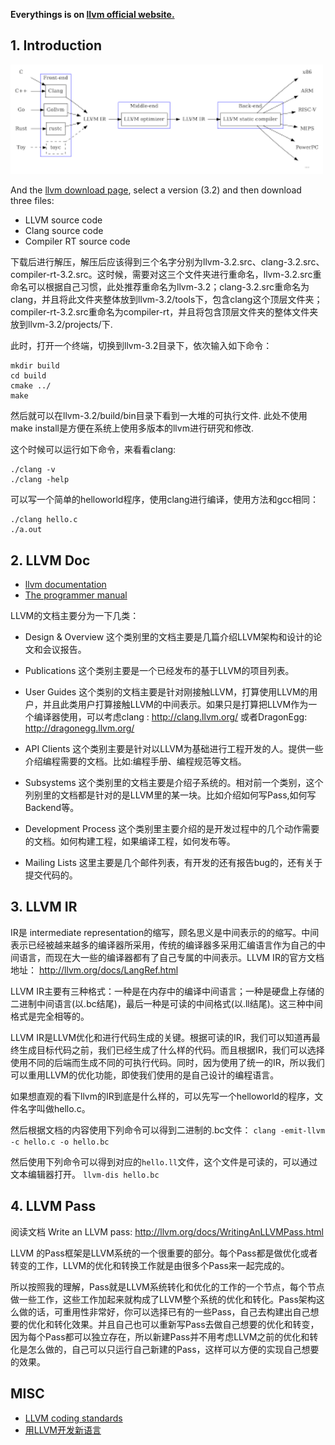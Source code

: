 
**Everythings is on [llvm official website.](https://llvm.org/)**

## 1. Introduction 
<img src="llvm.png" width=500></img>

And the [llvm download page](https://releases.llvm.org/), select a version (3.2) and then download three files:
- LLVM source code
- Clang source code
- Compiler RT source code

下载后进行解压，解压后应该得到三个名字分别为llvm-3.2.src、clang-3.2.src、compiler-rt-3.2.src。这时候，需要对这三个文件夹进行重命名，llvm-3.2.src重命名可以根据自己习惯，此处推荐重命名为llvm-3.2；clang-3.2.src重命名为clang，并且将此文件夹整体放到llvm-3.2/tools下，包含clang这个顶层文件夹；compiler-rt-3.2.src重命名为compiler-rt，并且将包含顶层文件夹的整体文件夹放到llvm-3.2/projects/下.

此时，打开一个终端，切换到llvm-3.2目录下，依次输入如下命令：
```shell
mkdir build
cd build
cmake ../
make
```
然后就可以在llvm-3.2/build/bin目录下看到一大堆的可执行文件. 此处不使用make install是方便在系统上使用多版本的llvm进行研究和修改.

这个时候可以运行如下命令，来看看clang:
```shell
./clang -v
./clang -help
```
可以写一个简单的helloworld程序，使用clang进行编译，使用方法和gcc相同：
```shell
./clang hello.c
./a.out
```

## 2. LLVM Doc
- [llvm documentation](https://llvm.org/docs/)
- [The programmer manual](https://llvm.org/docs/ProgrammersManual.html)

LLVM的文档主要分为一下几类：
- Design & Overview
这个类别里的文档主要是几篇介绍LLVM架构和设计的论文和会议报告。

- Publications
这个类别主要是一个已经发布的基于LLVM的项目列表。

- User Guides
这个类别的文档主要是针对刚接触LLVM，打算使用LLVM的用户，并且此类用户打算接触LLVM的中间表示。如果只是打算把LLVM作为一个编译器使用，可以考虑clang :  http://clang.llvm.org/ 或者DragonEgg:  http://dragonegg.llvm.org/

- API Clients
这个类别主要是针对以LLVM为基础进行工程开发的人。提供一些介绍编程需要的文档。比如:编程手册、编程规范等文档。

- Subsystems
这个类别里的文档主要是介绍子系统的。相对前一个类别，这个列别里的文档都是针对的是LLVM里的某一块。比如介绍如何写Pass,如何写 Backend等。

- Development Process
这个类别里主要介绍的是开发过程中的几个动作需要的文档。如何构建工程，如果编译工程，如何发布等。

- Mailing Lists
这里主要是几个邮件列表，有开发的还有报告bug的，还有关于提交代码的。

## 3. LLVM IR
IR是 intermediate representation的缩写，顾名思义是中间表示的的缩写。中间表示已经被越来越多的编译器所采用，传统的编译器多采用汇编语言作为自己的中间语言，而现在大一些的编译器都有了自己专属的中间表示。LLVM IR的官方文档地址： http://llvm.org/docs/LangRef.html

LLVM IR主要有三种格式：一种是在内存中的编译中间语言；一种是硬盘上存储的二进制中间语言(以.bc结尾)，最后一种是可读的中间格式(以.ll结尾)。这三种中间格式是完全相等的。

LLVM IR是LLVM优化和进行代码生成的关键。根据可读的IR，我们可以知道再最终生成目标代码之前，我们已经生成了什么样的代码。而且根据IR，我们可以选择使用不同的后端而生成不同的可执行代码。同时，因为使用了统一的IR，所以我们可以重用LLVM的优化功能，即使我们使用的是自己设计的编程语言。

如果想直观的看下llvm的IR到底是什么样的，可以先写一个helloworld的程序，文件名字叫做hello.c。

然后根据文档的内容使用下列命令可以得到二进制的.bc文件：
`clang -emit-llvm -c hello.c -o hello.bc`

然后使用下列命令可以得到对应的`hello.ll`文件，这个文件是可读的，可以通过文本编辑器打开。
`llvm-dis hello.bc`

## 4. LLVM Pass
阅读文档 Write an LLVM pass: http://llvm.org/docs/WritingAnLLVMPass.html

LLVM 的Pass框架是LLVM系统的一个很重要的部分。每个Pass都是做优化或者转变的工作，LLVM的优化和转换工作就是由很多个Pass来一起完成的。

所以按照我的理解，Pass就是LLVM系统转化和优化的工作的一个节点，每个节点做一些工作，这些工作加起来就构成了LLVM整个系统的优化和转化。Pass架构这么做的话，可重用性非常好，你可以选择已有的一些Pass，自己去构建出自己想要的优化和转化效果。并且自己也可以重新写Pass去做自己想要的优化和转变，因为每个Pass都可以独立存在，所以新建Pass并不用考虑LLVM之前的优化和转化是怎么做的，自己可以只运行自己新建的Pass，这样可以方便的实现自己想要的效果。

## MISC
- [LLVM coding standards](https://llvm.org/docs/CodingStandards.html)
- [用LLVM开发新语言](https://llvm-tutorial-cn.readthedocs.io/en/latest/index.html)
